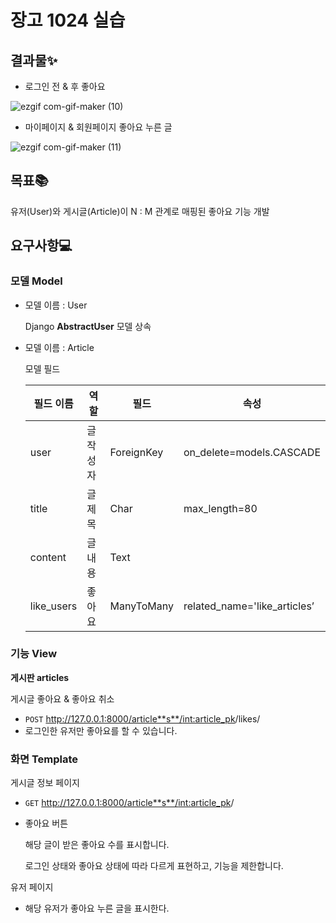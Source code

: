 # 장고 1024 실습
## 결과물✨
- 로그인 전 & 후 좋아요

![ezgif com-gif-maker (10)](https://user-images.githubusercontent.com/74820869/197465056-1da9c6ac-dd18-4260-a8c0-fbbb4182235b.gif)

- 마이페이지 & 회원페이지 좋아요 누른 글

![ezgif com-gif-maker (11)](https://user-images.githubusercontent.com/74820869/197466121-1f870142-ac86-40bf-9f1e-4a764fc3ddbd.gif)


## 목표📚

유저(User)와 게시글(Article)이 N : M 관계로 매핑된 좋아요 기능 개발

## 요구사항💻

### 모델 Model

- 모델 이름 : User
    
    Django **AbstractUser** 모델 상속
    

- 모델 이름 : Article
    
    모델 필드
    
    | 필드 이름 | 역할 | 필드 | 속성 |
    | --- | --- | --- | --- |
    | user | 글 작성자 | ForeignKey | on_delete=models.CASCADE |
    | title | 글 제목 | Char | max_length=80 |
    | content | 글 내용 | Text |  |
    | like_users | 좋아요 | ManyToMany | related_name='like_articles’ |
### 기능 View

**게시판 articles** 

게시글 좋아요 & 좋아요 취소

- `POST` http://127.0.0.1:8000/article**s**/<int:article_pk>/likes/
- 로그인한 유저만 좋아요를 할 수 있습니다.

### 화면 Template

게시글 정보 페이지

- `GET` http://127.0.0.1:8000/article**s**/<int:article_pk>/
- 좋아요 버튼
    
    해당 글이 받은 좋아요 수를 표시합니다.
    
    로그인 상태와 좋아요 상태에 따라 다르게 표현하고, 기능을 제한합니다.

유저 페이지
- 해당 유저가 좋아요 누른 글을 표시한다.